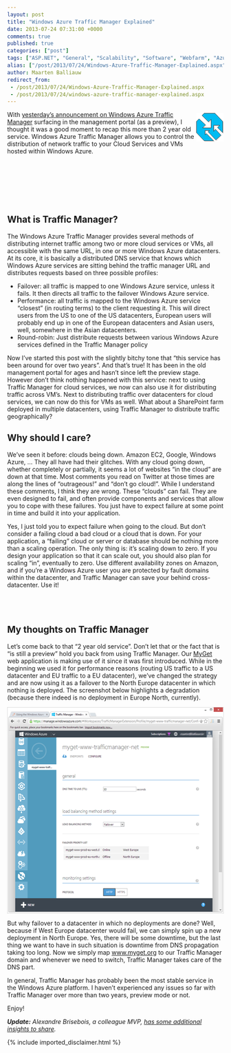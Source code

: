 ```yaml
---
layout: post
title: "Windows Azure Traffic Manager Explained"
date: 2013-07-24 07:31:00 +0000
comments: true
published: true
categories: ["post"]
tags: ["ASP.NET", "General", "Scalability", "Software", "Webfarm", "Azure"]
alias: ["/post/2013/07/24/Windows-Azure-Traffic-Manager-Explained.aspx", "/post/2013/07/24/windows-azure-traffic-manager-explained.aspx"]
author: Maarten Balliauw
redirect_from:
 - /post/2013/07/24/Windows-Azure-Traffic-Manager-Explained.aspx
 - /post/2013/07/24/windows-azure-traffic-manager-explained.aspx
---
```

<p><a href="/images/image_299.png"><img style="background-image: none; float: right; padding-top: 0px; padding-left: 0px; margin: 5px 0px 5px 5px; display: inline; padding-right: 0px; border: 0px;" title="image" src="/images/image_thumb_260.png" alt="image" width="64" height="67" align="right" border="0" /></a>With <a href="http://weblogs.asp.net/scottgu/archive/2013/07/23/windows-azure-july-updates-sql-database-traffic-manager-autoscale-virtual-machines.aspx">yesterday&rsquo;s announcement on Windows Azure Traffic Manager</a> surfacing in the management portal (as a preview), I thought it was a good moment to recap this more than 2 year old service. Windows Azure Traffic Manager allows you to control the distribution of network traffic to your Cloud Services and VMs hosted within Windows Azure.</p>
<h2>&nbsp;</h2>
<h2>&nbsp;</h2>
<h2>What is Traffic Manager?</h2>
<p>The Windows Azure Traffic Manager provides several methods of distributing internet traffic among two or more cloud services or VMs, all accessible with the same URL, in one or more Windows Azure datacenters. At its core, it is basically a distributed DNS service that knows which Windows Azure services are sitting behind the traffic manager URL and distributes requests based on three possible profiles:</p>
<ul>
<li>Failover: all traffic is mapped to one Windows Azure service, unless it fails. It then directs all traffic to the failover Windows Azure service.</li>
<li>Performance: all traffic is mapped to the Windows Azure service &ldquo;closest&rdquo; (in routing terms) to the client requesting it. This will direct users from the US to one of the US datacenters, European users will probably end up in one of the European datacenters and Asian users, well, somewhere in the Asian datacenters.</li>
<li>Round-robin: Just distribute requests between various Windows Azure services defined in the Traffic Manager policy</li>
</ul>
<p>Now I&rsquo;ve started this post with the slightly bitchy tone that &ldquo;this service has been around for over two years&rdquo;. And that&rsquo;s true! It has been in the old management portal for ages and hasn&rsquo;t since left the preview stage. However don&rsquo;t think nothing happened with this service: next to using Traffic Manager for cloud services, we now can also use it for distributing traffic across VM&rsquo;s. Next to distributing traffic over datacenters for cloud services, we can now do this for VMs as well. What about a SharePoint farm deployed in multiple datacenters, using Traffic Manager to distribute traffic geographically?</p>
<h2>Why should I care?</h2>
<p>We&rsquo;ve seen it before: clouds being down. Amazon EC2, Google, Windows Azure, &hellip; They all have had their glitches. With any cloud going down, whether completely or partially, it seems a lot of websites &ldquo;in the cloud&rdquo; are down at that time. Most comments you read on Twitter at those times are along the lines of &ldquo;outrageous!&rdquo; and &ldquo;don&rsquo;t go cloud!&rdquo;. While I understand these comments, I think they are wrong. These &ldquo;clouds&rdquo; can fail. They are even designed to fail, and often provide components and services that allow you to cope with these failures. You just have to expect failure at some point in time and build it into your application.</p>
<p>Yes, I just told you to expect failure when going to the cloud. But don&rsquo;t consider a failing cloud a bad cloud or a cloud that is down. For your application, a &ldquo;failing&rdquo; cloud or server or database should be nothing more than a scaling operation. The only thing is: it&rsquo;s scaling down to zero. If you design your application so that it can scale out, you should also plan for scaling &ldquo;in&rdquo;, eventually to zero. Use different availability zones on Amazon, and if you&rsquo;re a Windows Azure user you are protected by fault domains within the datacenter, and Traffic Manager can save your behind cross-datacenter. Use it!</p>
<h2>&nbsp;</h2>
<h2>My thoughts on Traffic Manager</h2>
<p>Let&rsquo;s come back to that &ldquo;2 year old service&rdquo;. Don&rsquo;t let that or the fact that is &ldquo;is still a preview&rdquo; hold you back from using Traffic Manager. Our <a href="http://www.myget.org">MyGet</a> web application is making use of it since it was first introduced. While in the beginning we used it for performance reasons (routing US traffic to a US datacenter and EU traffic to a EU datacenter), we&rsquo;ve changed the strategy and are now using it as a failover to the North Europe datacenter in which nothing is deployed. The screenshot below highlights a degradation (because there indeed is no deployment in Europe North, currently).</p>
<p><a href="/images/image_300.png"><img style="background-image: none; float: none; padding-top: 0px; padding-left: 0px; margin-left: auto; display: block; padding-right: 0px; margin-right: auto; border: 0px;" title="MyGet Windows Azure Traffic Manager" src="/images/image_thumb_261.png" alt="MyGet Windows Azure Traffic Manager" width="550" height="480" border="0" /></a></p>
<p>But why failover to a datacenter in which no deployments are done? Well, because if West Europe datacenter would fail, we can simply spin up a new deployment in North Europe. Yes, there will be some downtime, but the last thing we want to have in such situation is downtime from DNS propagation taking too long. Now we simply map <a href="http://www.myget.org">www.myget.org</a> to our Traffic Manager domain and whenever we need to switch, Traffic Manager takes care of the DNS part.</p>
<p>In general, Traffic Manager has probably been the most stable service in the Windows Azure platform. I haven&rsquo;t experienced any issues so far with Traffic Manager over more than two years, preview mode or not.</p>
<p>Enjoy!</p>
<p><em><strong>Update:</strong>&nbsp;Alexandre Brisebois, a colleague MVP, <a href="http://alexandrebrisebois.wordpress.com/2013/07/23/windows-azure-traffic-manager-high-performance-availability-resiliency/" target="_blank">has some additional insights to share</a>.</em></p>

{% include imported_disclaimer.html %}

